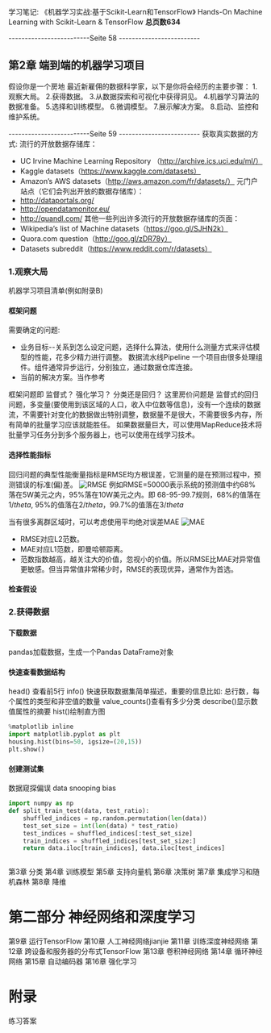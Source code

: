 学习笔记: 《机器学习实战:基于Scikit-Learn和TensorFlow》 
Hands-On Machine Learning with Scikit-Learn & TensorFlow
**总页数634**

-------------------------Seite 58 -------------------------

## 第2章 端到端的机器学习项目
假设你是一个房地 最近新雇佣的数据科学家，以下是你将会经历的主要步骤：
1.观察大局。 
2.获得数据。 
3.从数据探索和可视化中获得洞见。 
4.机器学习算法的数据准备。 
5.选择和训练模型。 
6.微调模型。 
7.展示解决方案。
8.启动、监控和维护系统。


-------------------------Seite 59 -------------------------
获取真实数据的方式:
流行的开放数据存储库：
* UC Irvine Machine Learning Repository
	（http://archive.ics.uci.edu/ml/） 
* Kaggle datasets（https://www.kaggle.com/datasets） 
* Amazon’s AWS datasets（http://aws.amazon.com/fr/datasets/） 元门户站点（它们会列出开放的数据存储库）： 
* http://dataportals.org/ 
* http://opendatamonitor.eu/ 
* http://quandl.com/ 
其他一些列出许多流行的开放数据存储库的页面： 
* Wikipedia’s list of Machine datasets（https://goo.gl/SJHN2k） 
* Quora.com question（http://goo.gl/zDR78y）
* Datasets subreddit（https://www.reddit.com/r/datasets）

### 1.观察大局
机器学习项目清单(例如附录B)

#### 框架问题
需要确定的问题: 

* 业务目标--关系到怎么设定问题，选择什么算法，使用什么测量方式来评估模型的性能，花多少精力进行调整。
数据流水线Pipeline 一个项目由很多处理组件。组件通常异步运行，分别独立，通过数据仓库连接。
* 当前的解决方案。当作参考

框架问题即 监督式？ 强化学习？ 分类还是回归？
这里房价问题是 监督式的回归问题，多变量(要使用到该区域的人口，收入中位数等信息)，没有一个连续的数据流，不需要针对变化的数据做出特别调整，数据量不是很大，不需要很多内存，所有简单的批量学习应该就能胜任。
如果数据量巨大，可以使用MapReduce技术将批量学习任务分到多个服务器上，也可以使用在线学习技术。

#### 选择性能指标
回归问题的典型性能衡量指标是RMSE均方根误差，它测量的是在预测过程中，预测错误的标准(偏)差。
![RMSE](C:\Users\hengw\Documents\Python\MachineLearning\Vorbereitung\学习笔记\学习笔记_机器学习实战_基于Scikit和TensorFlow/RMSE.png)
例如RMSE=50000表示系统的预测值中约68%落在5W美元之内，95%落在10W美元之内。即 68-95-99.7规则，68%的值落在1$/theta$, 95%的值落在2$/theta$，99.7%的值落在3$/theta$

当有很多离群区域时，可以考虑使用平均绝对误差MAE
![MAE](C:\Users\hengw\Documents\Python\MachineLearning\Vorbereitung\学习笔记\学习笔记_机器学习实战_基于Scikit和TensorFlow/MAE.png)

* RMSE对应L2范数。
* MAE对应L1范数，即曼哈顿距离。
* 范数指数越高，越关注大的价值，忽视小的价值。所以RMSE比MAE对异常值更敏感。但当异常值非常稀少时，RMSE的表现优异，通常作为首选。

#### 检查假设

### 2.获得数据

#### 下载数据

pandas加载数据，生成一个Pandas DataFrame对象

#### 快速查看数据结构
head() 查看前5行
info() 快速获取数据集简单描述，重要的信息比如: 总行数，每个属性的类型和非空值的数量
value_counts()查看有多少分类
describe()显示数值属性的摘要
hist()绘制直方图
```python
%matplotlib inline
import matplotlib.pyplot as plt
housing.hist(bins=50, igsize=(20,15))
plt.show()
```
#### 创建测试集
数据窥探偏误 data snooping bias

```python
import numpy as np
def split_train_test(data, test_ratio):
	shuffled_indices = np.random.permutation(len(data))
	test_set_size = int(len(data) * test_ratio)
	test_indices = shuffled_indices[:test_set_size]
	train_indices = shuffled_indices[test_set_size:]
	return data.iloc[train_indices], data.iloc[test_indices]
```














```python

```








第3章 分类
第4章 训练模型
第5章 支持向量机
第6章 决策树
第7章 集成学习和随机森林
第8章 降维

# 第二部分 神经网络和深度学习
第9章 运行TensorFlow
第10章 人工神经网络jianjie
第11章 训练深度神经网络
第12章 跨设备和服务器的分布式TensorFlow
第13章 卷积神经网络
第14章 循环神经网络
第15章 自动编码器
第16章 强化学习

# 附录
练习答案

